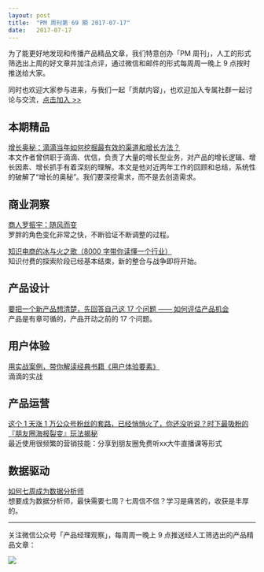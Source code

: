 ```yaml
---
layout: post
title:  "PM 周刊第 69 期 2017-07-17"
date:   2017-07-17
--- 
```


为了能更好地发现和传播产品精品文章，我们特意创办「PM 周刊」，人工的形式筛选出上周的好文章并加注点评，通过微信和邮件的形式每周周一晚上 9 点按时推送给大家。     

同时也欢迎大家参与进来，与我们一起「贡献内容」，也欢迎加入专属社群一起讨论与交流，[点击加入 >>](http://mp.weixin.qq.com/s/w8DK1vV0f3Hpj7u3fCNsiw)   

## 本期精品   

[增长奥秘：滴滴当年如何挖掘最有效的渠道和增长方法？](https://mp.weixin.qq.com/s/18EugOD9jFbyLshNvV5AKA?from=groupmessage&isappinstalled=0)   
本文作者曾供职于滴滴、优信，负责了大量的增长型业务，对产品的增长逻辑、增长因素、增长抓手有着深刻的理解。本文是他对近两年工作的回顾和总结，系统性的破解了“增长的奥秘”。我们要深挖需求，而不是去创造需求。        

## 商业洞察 

[商人罗振宇：随风而变](https://mp.weixin.qq.com/s/O7UP-7rjUXTKmEjvJrBxng)   
罗胖的角色变化非常之快，不断验证不断调整的过程。  

[知识电商的冰与火之歌（8000 字带你读懂一个行业）](https://mp.weixin.qq.com/s/lDHOgQoVelJZQFO_BLuXiw)    
知识付费的探索阶段已经基本结束，新的整合与战争即将开始。      


## 产品设计 

[要把一个新产品想清楚，先回答自己这 17 个问题 —— 如何评估产品机会](https://mp.weixin.qq.com/s/QwWgBatmAo6Np9kuHRV1bg)   
产品是有章可循的，产品开动之前的 17 个问题。   

   

## 用户体验

[用实战案例，带你解读经典书籍《用户体验要素》](https://mp.weixin.qq.com/s/uW9gk9_dk_IsGvMKffvA4A)   
滴滴的实战   

 

## 产品运营

[这个 1 天涨 1 万公众号粉丝的套路，已经悄悄火了，你还没听说？时下最吸粉的『朋友圈海报裂变』玩法揭秘](https://mp.weixin.qq.com/s/fpwUOy8EH8kO8Q49nVN8BQ)   
最近使用很频繁的营销技能：分享到朋友圈免费听xx大牛直播课等形式   



## 数据驱动

[如何七周成为数据分析师](https://mp.weixin.qq.com/s/1mewx8tgpXsRzBcdiqQMcw)    
想要成为数据分析师，最快需要七周？七周信不信？学习是痛苦的，收获是丰厚的。   


---
关注微信公众号「产品经理观察」，每周周一晚上 9 点推送经人工筛选出的产品精品文章：
  
![](http://com-4jplus-temp.qiniudn.com/pmweekly-weixin.jpg)   